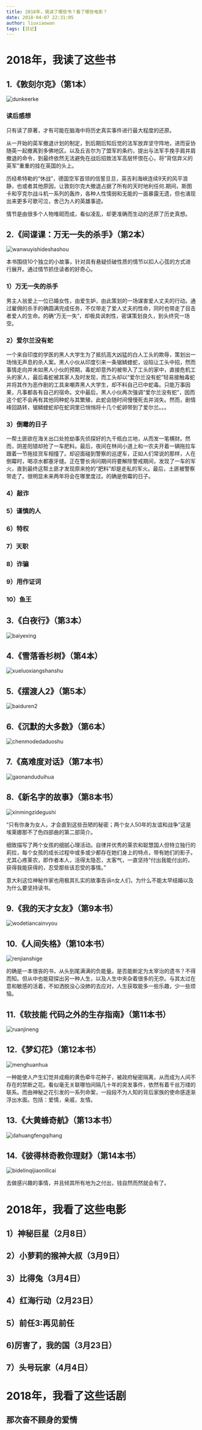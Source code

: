 ```yaml
---
title: 2018年，我读了哪些书？看了哪些电影？
date: 2018-04-07 22:31:05
author: liuxiaowan
tags: [日记]
---
```

# 2018年，我读了这些书

## 1.《敦刻尔克》（第1本）

![dunkeerke](reading-books-2018/dunkeerke.png)

### 读后感想

只有读了原著，才有可能在脑海中将历史真实事件进行最大程度的还原。

从一开始的英军撤退计划的制定，到后期后知后觉的法军放弃坚守阵地，进而妥协随英一起撤离到多佛地区。以及丘吉尔为了盟军的条约，提出与法军手挽手肩并肩撤退的命令，到最终依然无法避免在战后招致法军高层怀恨在心，将“背信弃义的英军”重重的挂在英国的头上。

历经希特勒的“休战”，德国空军首领的信誓旦旦，英吉利海峡连续9天的风平浪静，也或者其他原因，让敦刻尔克大撤退占据了所有的天时地利任何.期间，斯图卡和亨克尔战斗机一系列的轰炸，各种人性懦弱和无能的一面暴露无遗，但也涌现出来更多可歌可泣，舍己为人的英雄事迹。

情节是由很多个人物堆砌而成，看似凌乱，却更准确而生动的还原了历史真想。


## 2.《间谍课：万无一失的杀手》（第2本）

![wanwuyishideshashou](reading-books-2018/wanwuyishideshashou.png)

本书围绕10个独立的小故事，针对具有悬疑侦破性质的情节以扣人心弦的方式进行展开。通过情节抓住读者的好奇心。

### 1）万无一失的杀手

男主人翁爱上一位已婚女性，由爱生妒，由此策划的一场谋害爱人丈夫的行动。通过雇佣的杀手的确圆满完成任务，不仅带走了爱人丈夫的性命，同时也带走了目击者爱人的生命。的确“万无一失”，却极具讽刺性，密谋策划良久，到头终究一场空。

### 2）爱尔兰没有蛇

一个来自印度的学医的黑人大学生为了抵抗高大凶猛的白人工头的欺辱，策划出一场悄无声息的杀人案。黑人小伙从印度引来一条锯鳞蝰蛇，设陷让工头中招，然而事情走向并未如黑人小伙的预期，毒蛇却意外的被带入了工头的家中，直接危机工头的家人，最后毒蛇被其家人及时发现，而工头却以“爱尔兰没有蛇”轻易接触毒蛇并将其作为恶作剧的工具来嘲弄黑人大学生，却不料自己已中蛇毒。只能万事因果，凡事都各有自己的宿命。文中最后，黑人小伙再次强调“爱尔兰没有蛇”，因而这个蛇不会再有其他同种蛇与其繁殖，此蛇会随时间慢慢死去并消失。然而，剧情峰回路转，锯鳞蝰蛇却在蛇洞里已悄悄将十几个蛇卵带到了爱尔兰。。。

### 3）倒霉的日子

一帮土匪欲在海关出口处抢劫事先侦探好的九千瓶白兰地，从而发一笔横财。然而，阴差阳错却抢了一车肥料。最后，夜间在林间小道上和一农夫开着一辆拖拉车跟着一节拖挂货车相撞了。却迎面碰到警察的巡逻车，正如人们常说的那样，人在倒霉时，喝凉水都塞牙缝。正在警长询问期间将要解除警戒期间，发现了一车的军火，直到最终这帮土匪才发现原来抢的“肥料”却是走私的军火。最后，土匪被警察带走了。很明显未来两年将会在哪里度过。的确是倒霉的日子。

### 4）敲诈

### 5）谨慎的人

### 6）特权

### 7）天职

### 8）诈骗

### 9）用作证词

### 10）鱼王



## 3.《白夜行》（第3本）

![baiyexing](reading-books-2018/baiyexing.png)

## 4.《雪落香杉树》（第4本）

![xueluoxiangshanshu](reading-books-2018/xueluoxiangshanshu.png)

## 5.《摆渡人2》（第5本）

![baiduren2](reading-books-2018/baiduren2.png)

## 6.《沉默的大多数》（第6本）

![chenmodedaduoshu](reading-books-2018/chenmodedaduoshu.png)

## 7.《高难度对话》（第7本书）


![gaonanduduihua](reading-books-2018/gaonanduduihua.png)

## 8.《新名字的故事》（第8本书）

![xinmingzidegushi](reading-books-2018/xinmingzidegushi.png)

“只有你身为女人，才会直到这些丑陋的秘密；两个女人50年的友谊和战争”这是埃莱娜那不了色四部曲的第二部简介。

细致描写了两个女孩的细腻心理活动。自律并优秀的莱农和聪慧国人但特立独行的莉拉，每个女孩的成长过程中或多或少都存在她们身上的特点，带有她们的影子。尤其心疼莱农，即作者本人，活得太隐忍，太客气，一直坚持“付出我能付出的，获得我能获得的，忍受那些该忍受的事情。”

意大利这位神秘作家也用极其扎实的故事告诉n女人们，为什么不能太早结婚以及为什么要坚持读书。

## 9.《我的天才女友》（第9本书）

![wodetiancainvyou](reading-books-2018/wodetiancainvyou.png)

## 10.《人间失格》（第10本书）

![renjianshige](reading-books-2018/renjianshige.jpg)

的确是一本很丧的书，从头到尾满满的负能量。是否能断定为太宰治的遗书？不得而知。但从中也能窥探出另一种人生，以及人生中夹杂着很多的无奈。与其太过在意和敏感的活着，不如洒脱没心没肺的去应对，人生获取能多一些乐趣，少一些烦恼。

## 11.《软技能 代码之外的生存指南》（第11本书）

![ruanjineng](reading-books-2018/markdown-img-paste-20180322212314927.png)

## 12.《梦幻花》（第12本书）

![menghuanhua](reading-books-2018/menghuanhua.jpg)

一种能使人产生幻觉并成瘾的黄色牵牛花种子，被政府秘密隔离，从而成为人间不存在的禁断之花。看似毫无关联哪怕间隔几十年的突发事件，依然有着千丝万缕的联系。而由神秘之花引发的一系列命案，一段段不为人知的背后家族的使命感逐渐浮出水面。包括：爱情，亲戚，友情。

## 13.《大黄蜂奇航》（第13本书）

![dahuangfengqihang](reading-books-2018/dahuangfengqihang.jpg)

## 14.《彼得林奇教你理财》（第14本书）

![bidelinqijiaonilicai](reading-books-2018/bidelinqijiaonilicai.jpg)

去做感兴趣的事情，并且倾其所有地为之付出，钱自然而然就会有了。


# 2018年，我看了这些电影

## 1）神秘巨星（2月8日）

## 2）小萝莉的猴神大叔（3月9日）

## 3）比得兔（3月4日）

## 4）红海行动（2月23日）

## 5）前任3:再见前任

## 6)厉害了，我的国（3月23日）

## 7）头号玩家（4月4日）

# 2018年，我看了这些话剧

## 那次奋不顾身的爱情

